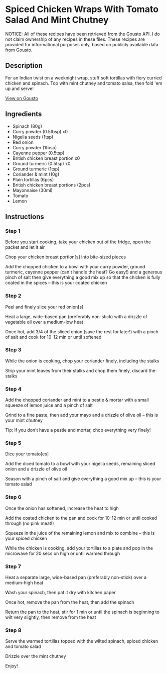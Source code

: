 # Spiced Chicken Wraps With Tomato Salad And Mint Chutney

NOTICE: All of these recipes have been retrieved from the Gousto API. I do not claim ownership of any recipes in these files. These recipes are provided for informational purposes only, based on publicly available data from Gousto.

## Description

For an Indian twist on a weeknight wrap, stuff soft tortillas with fiery curried chicken and spinach. Top with mint chutney and tomato salsa, then fold 'em up and serve! 

[View on Gousto](https://www.gousto.co.uk/recipes/cookbook/spiced-chicken-wraps-with-mint-chutney)

## Ingredients

- Spinach (80g)
- Curry powder (0.5tbsp) x0
- Nigella seeds (1tsp)
- Red onion
- Curry powder (1tbsp)
- Cayenne pepper (0.5tsp)
- British chicken breast portion x0
- Ground turmeric (0.5tsp) x0
- Ground turmeric (1tsp)
- Coriander & mint (10g)
- Plain tortillas (6pcs)
- British chicken breast portions (2pcs)
- Mayonnaise (30ml)
- Tomato
- Lemon

## Instructions


### Step 1

Before you start cooking, take your chicken out of the fridge, open the packet and let it air

Chop your chicken breast portion[s] into bite-sized pieces

Add the chopped chicken to a bowl with your curry powder, ground turmeric, cayenne pepper (can't handle the heat? Go easy!) and a generous pinch of salt then give everything a good mix up so that the chicken is fully coated in the spices – this is your coated chicken


### Step 2

Peel and finely slice your red onion[s]

Heat a large, wide-based pan (preferably non-stick) with a drizzle of vegetable oil over a medium-low heat

Once hot, add 3/4 of the sliced onion (save the rest for later!) with a pinch of salt and cook for 10-12 min or until softened


### Step 3

While the onion is cooking, chop your coriander finely, including the stalks

Strip your mint leaves from their stalks and chop them finely, discard the stalks


### Step 4

Add the chopped coriander and mint to a pestle & mortar with a small squeeze<span class="text-danger"> </span>of lemon juice and a pinch of salt

Grind to a fine paste, then add your mayo and a drizzle of olive oil – this is your mint chutney

Tip: If you don't have a pestle and mortar, chop everything very finely!


### Step 5

Dice your tomato[es]

Add the diced tomato to a bowl with your nigella seeds, remaining sliced onion and a drizzle of olive oil

Season with a pinch of salt and give everything a good mix up – this is your tomato salad


### Step 6

Once the onion has softened, increase the heat to high

Add the coated chicken to the pan and cook for 10-12 min or until cooked through (no pink meat!)

Squeeze in the juice of the remaining lemon and mix to combine – this is your spiced chicken

While the chicken is cooking, add your tortillas to a plate and pop in the microwave for 20 secs on high or until warmed through


### Step 7

Heat a separate large, wide-based pan (preferably non-stick) over a medium-high heat

Wash your spinach, then pat it dry with kitchen paper

Once hot, remove the pan from the heat, then add the spinach

Return the pan to the heat, stir for 1 min or until the spinach is beginning to wilt very slightly, then remove from the heat

### Step 8

Serve the warmed tortillas topped with the wilted spinach, spiced chicken and tomato salad

Drizzle over the mint chutney

Enjoy!


